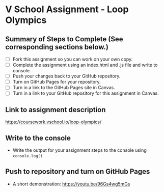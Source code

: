 # V School Assignment - Loop Olympics

## Summary of Steps to Complete (See corresponding sections below.)

- [ ] Fork this assignment so you can work on your own copy.
- [ ] Complete the assignment using an index.html and .js file and write to console.
- [ ] Push your changes back to your GitHub repository.
- [ ] Turn on GitHub Pages for your repository.
- [ ] Turn in a link to the GitHub Pages site in Canvas.
- [ ] Turn in a link to your GitHub repository for this assignment in Canvas.

## Link to assignment description
https://coursework.vschool.io/loop-olympics/

## Write to the console

* Write the output for your assignment steps to the console using `console.log()`

## Push to repository and turn on GitHub Pages

* A short demonstration: https://youtu.be/96Gs4wg5mGs
